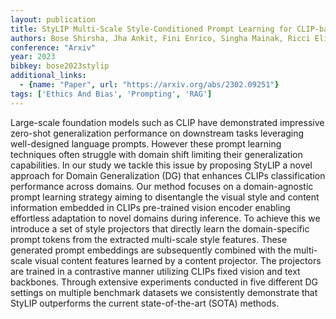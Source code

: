 ```yaml
---
layout: publication
title: StyLIP Multi-Scale Style-Conditioned Prompt Learning for CLIP-based Domain Generalization
authors: Bose Shirsha, Jha Ankit, Fini Enrico, Singha Mainak, Ricci Elisa, Banerjee Biplab
conference: "Arxiv"
year: 2023
bibkey: bose2023stylip
additional_links:
  - {name: "Paper", url: "https://arxiv.org/abs/2302.09251"}
tags: ['Ethics And Bias', 'Prompting', 'RAG']
---
```

Large-scale foundation models such as CLIP have demonstrated impressive zero-shot generalization performance on downstream tasks leveraging well-designed language prompts. However these prompt learning techniques often struggle with domain shift limiting their generalization capabilities. In our study we tackle this issue by proposing StyLIP a novel approach for Domain Generalization (DG) that enhances CLIPs classification performance across domains. Our method focuses on a domain-agnostic prompt learning strategy aiming to disentangle the visual style and content information embedded in CLIPs pre-trained vision encoder enabling effortless adaptation to novel domains during inference. To achieve this we introduce a set of style projectors that directly learn the domain-specific prompt tokens from the extracted multi-scale style features. These generated prompt embeddings are subsequently combined with the multi-scale visual content features learned by a content projector. The projectors are trained in a contrastive manner utilizing CLIPs fixed vision and text backbones. Through extensive experiments conducted in five different DG settings on multiple benchmark datasets we consistently demonstrate that StyLIP outperforms the current state-of-the-art (SOTA) methods.
